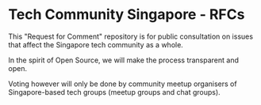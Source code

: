 # Tech Community Singapore - RFCs

This "Request for Comment" repository is for public consultation on issues that affect the Singapore tech community as a whole.

In the spirit of Open Source, we will make the process transparent and open.

Voting however will only be done by community meetup organisers of Singapore-based tech groups (meetup groups and chat groups).